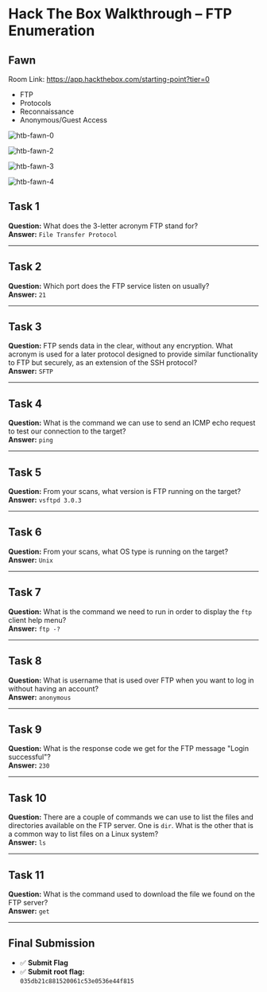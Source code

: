 # Hack The Box Walkthrough – FTP Enumeration

## Fawn

Room Link:  https://app.hackthebox.com/starting-point?tier=0

- FTP
- Protocols
- Reconnaissance
- Anonymous/Guest Access


![htb-fawn-0](https://github.com/user-attachments/assets/21c560f6-1dd2-4776-97d0-551cd3411a9a)



![htb-fawn-2](https://github.com/user-attachments/assets/cbb68dd3-f7aa-480a-a775-34e4eab83580)

![htb-fawn-3](https://github.com/user-attachments/assets/3fd436d4-a804-41ec-a715-7d1919301e22)

![htb-fawn-4](https://github.com/user-attachments/assets/be580b89-f6da-460b-a67b-b34f3dfbb093)

## Task 1  
**Question:** What does the 3-letter acronym FTP stand for?  
**Answer:** `File Transfer Protocol`

---

## Task 2  
**Question:** Which port does the FTP service listen on usually?  
**Answer:** `21`

---

## Task 3  
**Question:** FTP sends data in the clear, without any encryption. What acronym is used for a later protocol designed to provide similar functionality to FTP but securely, as an extension of the SSH protocol?  
**Answer:** `SFTP`

---

## Task 4  
**Question:** What is the command we can use to send an ICMP echo request to test our connection to the target?  
**Answer:** `ping`

---

## Task 5  
**Question:** From your scans, what version is FTP running on the target?  
**Answer:** `vsftpd 3.0.3`

---

## Task 6  
**Question:** From your scans, what OS type is running on the target?  
**Answer:** `Unix`

---

## Task 7  
**Question:** What is the command we need to run in order to display the `ftp` client help menu?  
**Answer:** `ftp -?`

---

## Task 8  
**Question:** What is username that is used over FTP when you want to log in without having an account?  
**Answer:** `anonymous`

---

## Task 9  
**Question:** What is the response code we get for the FTP message "Login successful"?  
**Answer:** `230`

---

## Task 10  
**Question:** There are a couple of commands we can use to list the files and directories available on the FTP server. One is `dir`. What is the other that is a common way to list files on a Linux system?  
**Answer:** `ls`

---

## Task 11  
**Question:** What is the command used to download the file we found on the FTP server?  
**Answer:** `get`

---

## Final Submission  
- ✅ **Submit Flag**  
- ✅ **Submit root flag:**  
`035db21c881520061c53e0536e44f815`
